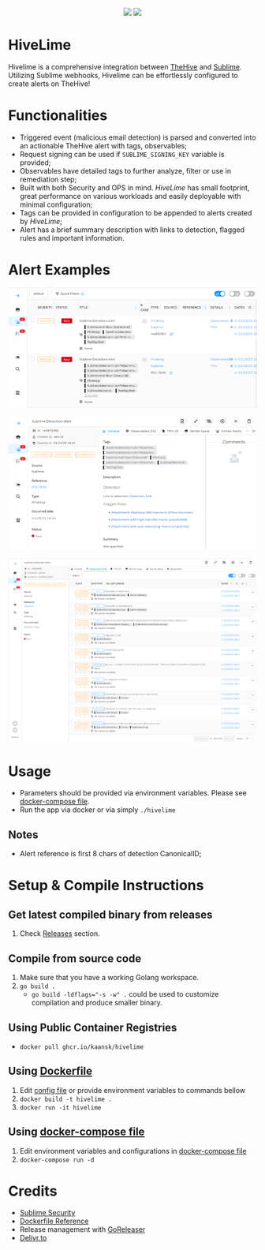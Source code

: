 <p align="center">
  <img src="https://goreportcard.com/badge/github.com/KaanSK/hivelime" />
  <img src="https://ghcr-badge.deta.dev/kaansk/hivelime/size" />
<!--   <img src="https://img.shields.io/github/downloads/kaansk/hivelime/total?color=%233ABE25&label=Release%20Downloads" /> -->
</p>

# HiveLime
Hivelime is a comprehensive integration between [TheHive](https://www.strangebee.com/thehive/) and [Sublime](https://sublimesecurity.com/). Utilizing Sublime webhooks, Hivelime can be effortlessly configured to create alerts on TheHive!

# Functionalities
* Triggered event (malicious email detection) is parsed and converted into an actionable TheHive alert with tags, observables;
* Request signing can be used if `SUBLIME_SIGNING_KEY` variable is provided;
* Observables have detailed tags to further analyze, filter or use in remediation step;
* Built with both Security and OPS in mind. _HiveLime_ has small footprint, great performance on various workloads and easily deployable with minimal configuration;
* Tags can be provided in configuration to be appended to alerts created by _HiveLime_;
* Alert has a brief summary description with links to detection, flagged rules and important information.

# Alert Examples
![Observable example](images/alerts.png)

![Observable example](images/alert_desc.png)

![Observable example](images/observables.png)


# Usage
* Parameters should be provided via environment variables. Please see [docker-compose file](docker-compose.yml).
* Run the app via docker or via simply `./hivelime`

## Notes
* Alert reference is first 8 chars of detection CanonicalID;

# Setup & Compile Instructions
## Get latest compiled binary from releases
1. Check [Releases](https://github.com/KaanSK/hivelime/releases/latest)  section.

## Compile from source code
1. Make sure that you have a working Golang workspace.
2. `go build .`
    * `go build -ldflags="-s -w" .` could be used to customize compilation and produce smaller binary.

## Using Public Container Registries
* `docker pull ghcr.io/kaansk/hivelime`

## Using [Dockerfile](Dockerfile)
1. Edit [config file](conf.yaml) or provide environment variables to commands bellow
2. `docker build -t hivelime .`
3. `docker run -it hivelime`

## Using [docker-compose file](docker-compose.yml)
1. Edit environment variables and configurations in [docker-compose file](docker-compose.yml)
2. `docker-compose run -d`

# Credits
* [Sublime Security](https://sublimesecurity.com/)
* [Dockerfile Reference](https://www.cloudreach.com/en/resources/blog/cts-build-golang-dockerfiles/) 
* Release management with [GoReleaser](https://goreleaser.com)
* [Delivr.to](https://delivr.to/)